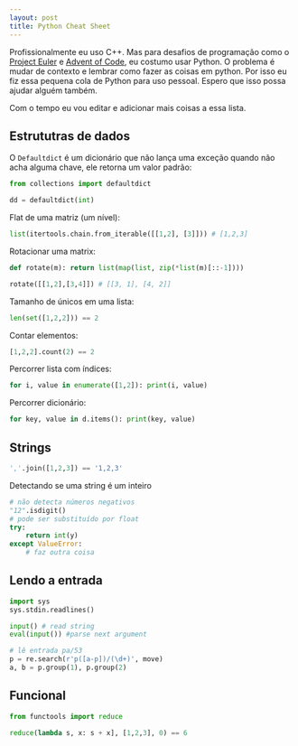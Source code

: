 ```yaml
---
layout: post
title: Python Cheat Sheet
---
```


Profissionalmente eu uso C++. Mas para desafios de programação como o [Project Euler](https://projecteuler.net/) e [Advent of Code](http://adventofcode.com/), eu costumo usar Python. O problema é mudar de contexto e lembrar como fazer as coisas em python. Por isso eu fiz essa pequena cola de Python para uso pessoal. Espero que isso possa ajudar alguém também.

Com o tempo eu vou editar e adicionar mais coisas a essa lista.

## Estrututras de dados
O `Defaultdict` é um dicionário que não lança uma exceção quando não acha alguma chave, ele retorna um valor padrão:
```python
from collections import defaultdict

dd = defaultdict(int)
```

Flat de uma matriz (um nível):
```python
list(itertools.chain.from_iterable([[1,2], [3]])) # [1,2,3]
```

Rotacionar uma matrix:
```python
def rotate(m): return list(map(list, zip(*list(m)[::-1])))

rotate([[1,2],[3,4]]) # [[3, 1], [4, 2]]
```

Tamanho de únicos em uma lista:
``` python
len(set([1,2,2])) == 2
```

Contar elementos:
``` python
[1,2,2].count(2) == 2
```

Percorrer lista com índices:
``` python
for i, value in enumerate([1,2]): print(i, value)
```

Percorrer dicionário:
``` python
for key, value in d.items(): print(key, value)
```

## Strings

```python
','.join([1,2,3]) == '1,2,3'
```

Detectando se uma string é um inteiro
```python
# não detecta números negativos
"12".isdigit()
# pode ser substituído por float
try:
    return int(y)
except ValueError:
    # faz outra coisa
```

## Lendo a entrada
```python
import sys
sys.stdin.readlines()
```

```python
input() # read string
eval(input()) #parse next argument
```

```python
# lê entrada pa/53
p = re.search(r'p([a-p])/(\d+)', move)
a, b = p.group(1), p.group(2)
```

## Funcional
```python
from functools import reduce

reduce(lambda s, x: s + x], [1,2,3], 0) == 6
```

